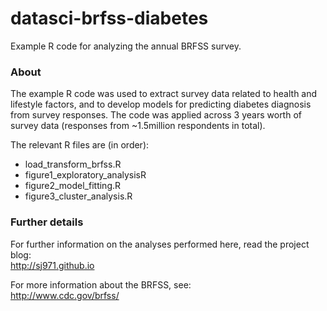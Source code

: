 # datasci-brfss-diabetes
Example R code for analyzing the annual BRFSS survey.

### About
The example R code was used to extract survey data related to health and lifestyle factors, and to develop models for predicting diabetes diagnosis from survey responses. The code was applied across 3 years worth of survey data (responses from ~1.5million respondents in total). 

The relevant R files are (in order):
- load_transform_brfss.R
- figure1_exploratory_analysisR
- figure2_model_fitting.R
- figure3_cluster_analysis.R

### Further details

For further information on the analyses performed here, read the project blog:                                
http://sj971.github.io

For more information about the BRFSS, see:                                                                  
http://www.cdc.gov/brfss/
